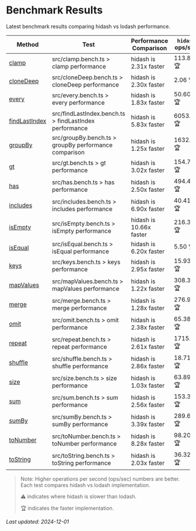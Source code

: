 # Benchmark Results

Latest benchmark results comparing hidash vs lodash performance.

| Method | Test | Performance Comparison | `hidash` ops/sec | `lodash@4.17.21` ops/sec |
|--------|------|----------------------|----------------|----------------|
| [clamp](https://github.com/NaverPayDev/hidash/blob/7581750ad3be7e934aec8e1faf130f5f073cecf3/src/clamp.ts) | src/clamp.bench.ts > clamp performance | hidash is 2.31x faster | 113.83 🏆 | 49.25 |
| [cloneDeep](https://github.com/NaverPayDev/hidash/blob/7581750ad3be7e934aec8e1faf130f5f073cecf3/src/cloneDeep.ts) | src/cloneDeep.bench.ts > cloneDeep performance | hidash is 2.30x faster | 2.06 🏆 | 0.90 |
| [every](https://github.com/NaverPayDev/hidash/blob/7581750ad3be7e934aec8e1faf130f5f073cecf3/src/every.ts) | src/every.bench.ts > every performance | hidash is 1.83x faster | 50.60 🏆 | 27.69 |
| [findLastIndex](https://github.com/NaverPayDev/hidash/blob/7581750ad3be7e934aec8e1faf130f5f073cecf3/src/findLastIndex.ts) | src/findLastIndex.bench.ts > findLastIndex performance | hidash is 5.83x faster | 6053.57 🏆 | 1038.46 |
| [groupBy](https://github.com/NaverPayDev/hidash/blob/7581750ad3be7e934aec8e1faf130f5f073cecf3/src/groupBy.ts) | src/groupBy.bench.ts > groupBy performance comparison | hidash is 1.25x faster | 1632.44 🏆 | 1301.65 |
| [gt](https://github.com/NaverPayDev/hidash/blob/7581750ad3be7e934aec8e1faf130f5f073cecf3/src/gt.ts) | src/gt.bench.ts > gt performance | hidash is 3.02x faster | 154.79 🏆 | 51.21 |
| [has](https://github.com/NaverPayDev/hidash/blob/7581750ad3be7e934aec8e1faf130f5f073cecf3/src/has.ts) | src/has.bench.ts > has performance | hidash is 2.50x faster | 494.42 🏆 | 198.06 |
| [includes](https://github.com/NaverPayDev/hidash/blob/7581750ad3be7e934aec8e1faf130f5f073cecf3/src/includes.ts) | src/includes.bench.ts > includes performance | hidash is 6.90x faster | 40.41 🏆 | 5.85 |
| [isEmpty](https://github.com/NaverPayDev/hidash/blob/7581750ad3be7e934aec8e1faf130f5f073cecf3/src/isEmpty.ts) | src/isEmpty.bench.ts > isEmpty performance | hidash is 10.66x faster | 216.36 🏆 | 20.29 |
| [isEqual](https://github.com/NaverPayDev/hidash/blob/7581750ad3be7e934aec8e1faf130f5f073cecf3/src/isEqual.ts) | src/isEqual.bench.ts > isEqual performance | hidash is 6.20x faster | 5.50 🏆 | 0.89 |
| [keys](https://github.com/NaverPayDev/hidash/blob/7581750ad3be7e934aec8e1faf130f5f073cecf3/src/keys.ts) | src/keys.bench.ts > keys performance | hidash is 2.95x faster | 15.93 🏆 | 5.41 |
| [mapValues](https://github.com/NaverPayDev/hidash/blob/7581750ad3be7e934aec8e1faf130f5f073cecf3/src/mapValues.ts) | src/mapValues.bench.ts > mapValues performance | hidash is 1.22x faster | 308.33 🏆 | 252.44 |
| [merge](https://github.com/NaverPayDev/hidash/blob/7581750ad3be7e934aec8e1faf130f5f073cecf3/src/merge.ts) | src/merge.bench.ts > merge performance | hidash is 1.28x faster | 276.96 🏆 | 216.74 |
| [omit](https://github.com/NaverPayDev/hidash/blob/7581750ad3be7e934aec8e1faf130f5f073cecf3/src/omit.ts) | src/omit.bench.ts > omit performance | hidash is 2.38x faster | 65.38 🏆 | 27.47 |
| [repeat](https://github.com/NaverPayDev/hidash/blob/7581750ad3be7e934aec8e1faf130f5f073cecf3/src/repeat.ts) | src/repeat.bench.ts > repeat performance | hidash is 2.61x faster | 1715.95 🏆 | 657.62 |
| [shuffle](https://github.com/NaverPayDev/hidash/blob/7581750ad3be7e934aec8e1faf130f5f073cecf3/src/shuffle.ts) | src/shuffle.bench.ts > shuffle performance | hidash is 2.86x faster | 18.71 🏆 | 6.53 |
| [size](https://github.com/NaverPayDev/hidash/blob/7581750ad3be7e934aec8e1faf130f5f073cecf3/src/size.ts) | src/size.bench.ts > size performance | hidash is 1.03x faster | 63.89 🏆 | 61.86 |
| [sum](https://github.com/NaverPayDev/hidash/blob/7581750ad3be7e934aec8e1faf130f5f073cecf3/src/sum.ts) | src/sum.bench.ts > sum performance | hidash is 2.56x faster | 153.36 🏆 | 59.83 |
| [sumBy](https://github.com/NaverPayDev/hidash/blob/7581750ad3be7e934aec8e1faf130f5f073cecf3/src/sumBy.ts) | src/sumBy.bench.ts > sumBy performance | hidash is 3.39x faster | 289.65 🏆 | 85.47 |
| [toNumber](https://github.com/NaverPayDev/hidash/blob/7581750ad3be7e934aec8e1faf130f5f073cecf3/src/toNumber.ts) | src/toNumber.bench.ts > toNumber performance | hidash is 8.28x faster | 98.20 🏆 | 11.87 |
| [toString](https://github.com/NaverPayDev/hidash/blob/7581750ad3be7e934aec8e1faf130f5f073cecf3/src/toString.ts) | src/toString.bench.ts > toString performance | hidash is 2.03x faster | 36.32 🏆 | 17.85 |

> Note: Higher operations per second (ops/sec) numbers are better. Each test compares hidash vs lodash implementation.
>
> ⚠️ indicates where hidash is slower than lodash.
>
> 🏆 indicates the faster implementation.

_Last updated: 2024-12-01_
